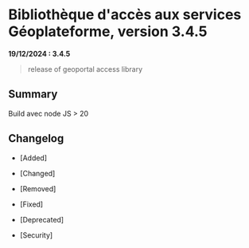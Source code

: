 # Bibliothèque d'accès aux services Géoplateforme, version 3.4.5

**19/12/2024 : 3.4.5**

> release of geoportal access library

## Summary

Build avec node JS > 20

## Changelog

* [Added]

* [Changed]

* [Removed]

* [Fixed]

* [Deprecated]

* [Security]

